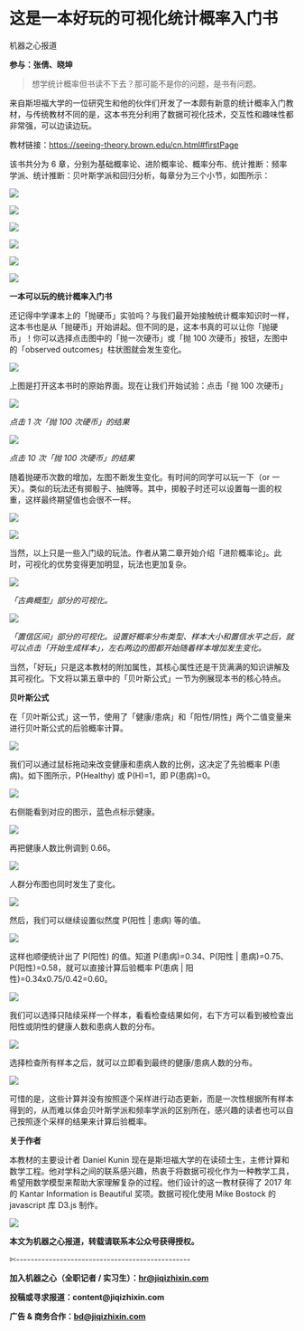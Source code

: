 # 这是一本好玩的可视化统计概率入门书

机器之心报道

**参与：张倩、晓坤**

> 想学统计概率但书读不下去？那可能不是你的问题，是书有问题。

来自斯坦福大学的一位研究生和他的伙伴们开发了一本颇有新意的统计概率入门教材，与传统教材不同的是，这本书充分利用了数据可视化技术，交互性和趣味性都非常强，可以边读边玩。

教材链接：https://seeing-theory.brown.edu/cn.html#firstPage

该书共分为 6 章，分别为基础概率论、进阶概率论、概率分布、统计推断：频率学派、统计推断：贝叶斯学派和回归分析，每章分为三个小节，如图所示：

![](img/e3600599c3600f72ad26fdc8780357e2-fs8.png)

![](img/c3e6f3b6ccb63d68250a25e06ccb326e-fs8.png)

![](img/38cfba99aac67e1abf7967efd4436e39-fs8.png)

![](img/2b28b63fef0fa7857900a9e8edce9776-fs8.png)

![](img/748f3d5b5a34efb39faec8a06b01a4cf-fs8.png)

![](img/2b0a9d5078da9d27f5544f3a44999fb6-fs8.png)

**一本可以玩的统计概率入门书** 

还记得中学课本上的「抛硬币」实验吗？与我们最开始接触统计概率知识时一样，这本书也是从「抛硬币」开始讲起。但不同的是，这本书真的可以让你「抛硬币」！你可以选择点击图中的「抛一次硬币」或「抛 100 次硬币」按钮，左图中的「observed outcomes」柱状图就会发生变化。

![](img/59369da5932c47daebfaf21ec02bf022-fs8.png)

上图是打开这本书时的原始界面。现在让我们开始试验：点击「抛 100 次硬币」

![](img/6f9c8ca4e508f33d6f4aed8dbb1e1d97-fs8.png)

*点击 1 次「抛 100 次硬币」的结果* 

![](img/8826c1aa5792bcd889a2e684658b1d18-fs8.png)

*点击 10 次「抛 100 次硬币」的结果* 

随着抛硬币次数的增加，左图不断发生变化。有时间的同学可以玩一下（or 一天）。类似的玩法还有掷骰子、抽牌等。其中，掷骰子时还可以设置每一面的权重，这样最终期望值也会很不一样。

![](img/be18b5222812c5dec07703bde053903a-fs8.png)

![](img/bbf12b294f4524ae6b63b775f258a6dc-fs8.png)

当然，以上只是一些入门级的玩法。作者从第二章开始介绍「进阶概率论」。此时，可视化的优势变得更加明显，玩法也更加复杂。

![](img/86483f69ce02a37a1e7b0d886910aed5-fs8.png)

*「古典概型」部分的可视化。* 

![](img/07b0303fe7c03eb0f944a7161247d0da-fs8.png)

*「置信区间」部分的可视化。设置好概率分布类型、样本大小和置信水平之后，就可以点击「开始生成样本」，左右两边的图都开始随着样本增加发生变化。* 

当然，「好玩」只是这本教材的附加属性，其核心属性还是干货满满的知识讲解及其可视化。下文将以第五章中的「贝叶斯公式」一节为例展现本书的核心特点。

**贝叶斯公式**

在「贝叶斯公式」这一节，使用了「健康/患病」和「阳性/阴性」两个二值变量来进行贝叶斯公式的后验概率计算。

![](img/37bea5a668b7c7b1e33e943c0bdb11ff-fs8.png)

我们可以通过鼠标拖动来改变健康和患病人数的比例，这决定了先验概率 P(患病)。如下图所示，P(Healthy) 或 P(H)=1，即 P(患病)=0。

![](img/80a1a46015f6cc09e221f5b1aee1e9b7-fs8.png)

右侧能看到对应的图示，蓝色点标示健康。

![](img/7ea819332872266ba61afa90a615b332-fs8.png)

再把健康人数比例调到 0.66。

![](img/d54a4a8ee9ecc1127a8de920e0fbd68d-fs8.png)

人群分布图也同时发生了变化。

![](img/ed9abded0430d47486c44a1282885c94-fs8.png)

然后，我们可以继续设置似然度 P(阳性 | 患病) 等的值。

![](img/c6bd7b453ebe321b3b85f878159353fd-fs8.png)

这样也顺便统计出了 P(阳性) 的值。知道 P(患病)=0.34、P(阳性 | 患病)=0.75、P(阳性)=0.58，就可以直接计算后验概率 P(患病 | 阳性)=0.34x0.75/0.42=0.60。

![](img/91171e4024790e56bdf9031395f41770-fs8.png)

我们可以选择只陆续采样一个样本，看看检查结果如何，右下方可以看到被检查出阳性或阴性的健康人数和患病人数的分布。

![](img/6bf2178db20cbbcfb362e5758bfecebe-fs8.png)

选择检查所有样本之后，就可以立即看到最终的健康/患病人数的分布。

![](img/b1c75017a2b4d3acbd94982a0ff8c69f-fs8.png)

可惜的是，这些计算并没有按照逐个采样进行动态更新，而是一次性根据所有样本得到的，从而难以体会贝叶斯学派和频率学派的区别所在，感兴趣的读者也可以自己按照逐个采样的结果来计算后验概率。

**关于作者**

本教材的主要设计者 Daniel Kunin 现在是斯坦福大学的在读硕士生，主修计算和数学工程。他对学科之间的联系感兴趣，热衷于将数据可视化作为一种教学工具，希望用数学模型来帮助大家理解复杂的过程。他们设计的这一教材获得了 2017 年的 Kantar Information is Beautiful 奖项。数据可视化使用 Mike Bostock 的 javascript 库 D3.js 制作。

![](img/b94bdd32914903f27205317e4cdb611a-fs8.png)

****本文为机器之心报道，**转载请联系本公众号获得授权****。**

✄------------------------------------------------

**加入机器之心（全职记者 / 实习生）：hr@jiqizhixin.com**

**投稿或寻求报道：**content**@jiqizhixin.com**

**广告 & 商务合作：bd@jiqizhixin.com**